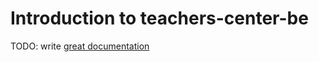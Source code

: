 # Introduction to teachers-center-be

TODO: write [great documentation](http://jacobian.org/writing/what-to-write/)
